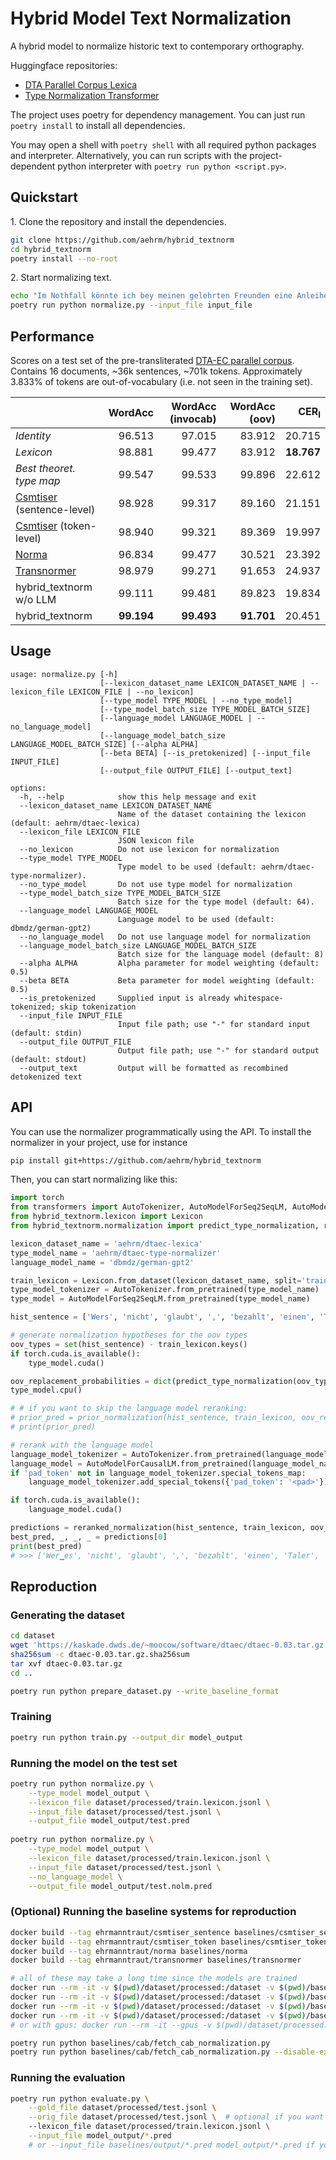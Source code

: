# Hybrid Model Text Normalization

A hybrid model to normalize historic text to contemporary orthography.

Huggingface repositories:
* [DTA Parallel Corpus Lexica](https://huggingface.co/datasets/aehrm/dtaec-lexica)
* [Type Normalization Transformer](https://huggingface.co/aehrm/dtaec-type-normalizer)

The project uses poetry for dependency management. You can just run `poetry install` to install all dependencies.

You may open a shell with `poetry shell` with all required python packages and interpreter. Alternatively, you can run scripts with the project-dependent python interpreter with `poetry run python <script.py>`.

## Quickstart

1\. Clone the repository and install the dependencies.

```bash
git clone https://github.com/aehrm/hybrid_textnorm
cd hybrid_textnorm
poetry install --no-root
```

2\. Start normalizing text.

```bash
echo "Im Nothfall könnte ich bey meinen gelehrten Freunden eine Anleihe von Citaten machen." > input_file
poetry run python normalize.py --input_file input_file
```

## Performance

Scores on a test set of the pre-transliterated [DTA-EC parallel corpus](https://kaskade.dwds.de/~moocow/software/dtaec). 
Contains 16 documents, ~36k sentences, ~701k tokens. Approximately 3.833% of tokens are out-of-vocabulary
(i.e. not seen in the training set).

|                                                                   | **WordAcc** | **WordAcc (invocab)** | **WordAcc (oov)** | **CER<sub>I</sub>** |
|:------------------------------------------------------------------|------------:|----------------------:|------------------:|--------------------:|
| _Identity_                                                        |      96.513 |                97.015 |            83.912 |              20.715 |
| _Lexicon_                                                         |      98.881 |                99.477 |            83.912 |          **18.767** |
| _Best theoret. type map_                                          |      99.547 |                99.533 |            99.896 |              22.612 |
| [Csmtiser](https://github.com/clarinsi/csmtiser) (sentence-level) |      98.928 |                99.317 |            89.160 |              21.151 |
| [Csmtiser](https://github.com/clarinsi/csmtiser) (token-level)    |      98.940 |                99.321 |            89.369 |              19.997 |
| [Norma](https://github.com/comphist/norma)                        |      96.834 |                99.477 |            30.521 |              23.392 |
| [Transnormer](https://github.com/ybracke/transnormer)             |      98.979 |                99.271 |            91.653 |              24.937 |
| hybrid_textnorm w/o LLM                                           |      99.111 |                99.481 |            89.823 |              19.834 |
| hybrid_textnorm                                                   |  **99.194** |            **99.493** |        **91.701** |              20.451 |


## Usage

```
usage: normalize.py [-h]
                    [--lexicon_dataset_name LEXICON_DATASET_NAME | --lexicon_file LEXICON_FILE | --no_lexicon]
                    [--type_model TYPE_MODEL | --no_type_model]
                    [--type_model_batch_size TYPE_MODEL_BATCH_SIZE]
                    [--language_model LANGUAGE_MODEL | --no_language_model]
                    [--language_model_batch_size LANGUAGE_MODEL_BATCH_SIZE] [--alpha ALPHA]
                    [--beta BETA] [--is_pretokenized] [--input_file INPUT_FILE]
                    [--output_file OUTPUT_FILE] [--output_text]

options:
  -h, --help            show this help message and exit
  --lexicon_dataset_name LEXICON_DATASET_NAME
                        Name of the dataset containing the lexicon (default: aehrm/dtaec-lexica)
  --lexicon_file LEXICON_FILE
                        JSON lexicon file
  --no_lexicon          Do not use lexicon for normalization
  --type_model TYPE_MODEL
                        Type model to be used (default: aehrm/dtaec-type-normalizer).
  --no_type_model       Do not use type model for normalization
  --type_model_batch_size TYPE_MODEL_BATCH_SIZE
                        Batch size for the type model (default: 64).
  --language_model LANGUAGE_MODEL
                        Language model to be used (default: dbmdz/german-gpt2)
  --no_language_model   Do not use language model for normalization
  --language_model_batch_size LANGUAGE_MODEL_BATCH_SIZE
                        Batch size for the language model (default: 8)
  --alpha ALPHA         Alpha parameter for model weighting (default: 0.5)
  --beta BETA           Beta parameter for model weighting (default: 0.5)
  --is_pretokenized     Supplied input is already whitespace-tokenized; skip tokenization
  --input_file INPUT_FILE
                        Input file path; use "-" for standard input (default: stdin)
  --output_file OUTPUT_FILE
                        Output file path; use "-" for standard output (default: stdout)
  --output_text         Output will be formatted as recombined detokenized text
```

## API

You can use the normalizer programmatically using the API. To install the normalizer in your project, use for instance
```bash
pip install git+https://github.com/aehrm/hybrid_textnorm
```

Then, you can start normalizing like this:
```python
import torch
from transformers import AutoTokenizer, AutoModelForSeq2SeqLM, AutoModelForCausalLM
from hybrid_textnorm.lexicon import Lexicon
from hybrid_textnorm.normalization import predict_type_normalization, reranked_normalization, prior_normalization

lexicon_dataset_name = 'aehrm/dtaec-lexica'
type_model_name = 'aehrm/dtaec-type-normalizer'
language_model_name = 'dbmdz/german-gpt2'

train_lexicon = Lexicon.from_dataset(lexicon_dataset_name, split='train')
type_model_tokenizer = AutoTokenizer.from_pretrained(type_model_name)
type_model = AutoModelForSeq2SeqLM.from_pretrained(type_model_name)

hist_sentence = ['Wers', 'nicht', 'glaubt', ',', 'bezahlt', 'einen', 'Thaler', '.']

# generate normalization hypotheses for the oov types
oov_types = set(hist_sentence) - train_lexicon.keys()
if torch.cuda.is_available():
    type_model.cuda()

oov_replacement_probabilities = dict(predict_type_normalization(oov_types, type_model_tokenizer, type_model))
type_model.cpu()

# # if you want to skip the language model reranking:
# prior_pred = prior_normalization(hist_sentence, train_lexicon, oov_replacement_probabilities)
# print(prior_pred)

# rerank with the language model
language_model_tokenizer = AutoTokenizer.from_pretrained(language_model_name)
language_model = AutoModelForCausalLM.from_pretrained(language_model_name)
if 'pad_token' not in language_model_tokenizer.special_tokens_map:
    language_model_tokenizer.add_special_tokens({'pad_token': '<pad>'})

if torch.cuda.is_available():
    language_model.cuda()

predictions = reranked_normalization(hist_sentence, train_lexicon, oov_replacement_probabilities, language_model_tokenizer, language_model)
best_pred, _, _, _ = predictions[0]
print(best_pred)
# >>> ['Wer▁es', 'nicht', 'glaubt', ',', 'bezahlt', 'einen', 'Taler', '.']
```

## Reproduction

### Generating the dataset

```bash
cd dataset
wget 'https://kaskade.dwds.de/~moocow/software/dtaec/dtaec-0.03.tar.gz'
sha256sum -c dtaec-0.03.tar.gz.sha256sum
tar xvf dtaec-0.03.tar.gz
cd ..

poetry run python prepare_dataset.py --write_baseline_format
```

### Training

```bash
poetry run python train.py --output_dir model_output
```

### Running the model on the test set

```bash
poetry run python normalize.py \
    --type_model model_output \
    --lexicon_file dataset/processed/train.lexicon.jsonl \
    --input_file dataset/processed/test.jsonl \
    --output_file model_output/test.pred
    
poetry run python normalize.py \
    --type_model model_output \
    --lexicon_file dataset/processed/train.lexicon.jsonl \
    --input_file dataset/processed/test.jsonl \
    --no_language_model \
    --output_file model_output/test.nolm.pred
```

### (Optional) Running the baseline systems for reproduction

```bash
docker build --tag ehrmanntraut/csmtiser_sentence baselines/csmtiser_sentence
docker build --tag ehrmanntraut/csmtiser_token baselines/csmtiser_token
docker build --tag ehrmanntraut/norma baselines/norma
docker build --tag ehrmanntraut/transnormer baselines/transnormer

# all of these may take a long time since the models are trained
docker run --rm -it -v $(pwd)/dataset/processed:/dataset -v $(pwd)/baselines/output:/output ehrmanntraut/norma
docker run --rm -it -v $(pwd)/dataset/processed:/dataset -v $(pwd)/baselines/output:/output ehrmanntraut/csmtiser_token
docker run --rm -it -v $(pwd)/dataset/processed:/dataset -v $(pwd)/baselines/output:/output ehrmanntraut/csmtiser_sentence
docker run --rm -it -v $(pwd)/dataset/processed:/dataset -v $(pwd)/baselines/output:/output ehrmanntraut/transnormer
# or with gpus: docker run --rm -it --gpus -v $(pwd)/dataset/processed:/dataset -v $(pwd)/baselines/output:/output ehrmanntraut/transnormer

poetry run python baselines/cab/fetch_cab_normalization.py
poetry run python baselines/cab/fetch_cab_normalization.py --disable-exlex
```

### Running the evaluation

```bash
poetry run python evaluate.py \
    --gold_file dataset/processed/test.jsonl \
    --orig_file dataset/processed/test.jsonl \  # optional if you want oov results
    --lexicon_file dataset/processed/train.lexicon.jsonl \
    --input_file model_output/*.pred
    # or --input_file baselines/output/*.pred model_output/*.pred if you wand to include the baselines
```
